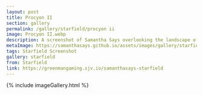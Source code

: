 ```yaml
---
layout: post
title: Procyon II
section: gallery
permalink: /gallery/starfield/procyon ii
image: Procyon II.webp
description: A screenshot of Samantha Says overlooking the landscape of Procyon II from Starfield, taken by Samantha Says.
metaImage: https://samanthasays.github.io/assets/images/gallery/starfield/Procyon II.webp
tags: Starfield Screenshot
gallery: starfield
from: Starfield
link: https://greenmangaming.sjv.io/samanthasays-starfield
---
```

{% include imageGallery.html %}